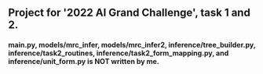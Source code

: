 ## Project for '2022 AI Grand Challenge', task 1 and 2.

#### main.py, models/mrc_infer, models/mrc_infer2, inference/tree_builder.py, inference/task2_routines, inference/task2_form_mapping.py, and inference/unit_form.py is NOT written by me.
